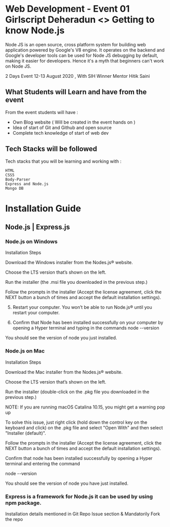 # Web Development - Event 01 Girlscript Deheradun <> Getting to know Node.js

Node JS is an open source, cross platform system for building web application powered by Google's V8 engine. It operates on the backend and Google's developer tools can be used for Node JS debugging by default, making it easier for developers. Hence it's a myth that beginners can't work on Node JS. 

2 Days Event 12-13 August 2020 , With SIH Winner Mentor Hitik Saini 

## What Students will Learn and have from the event 

From the event students will have : 

* Own Blog website ( Will be created in the event hands on ) 
* Idea of start of Git and Github and open source 
* Complete tech knowledge of start of web dev 

## Tech Stacks will be followed 

Tech stacks that you will be learning and working with : 

```
HTML
CSS5
Body-Parser 
Express and Node.js
Mongo DB 
```
# Installation Guide
## Node.js | Express.js
### Node.js on Windows
Installation Steps

Download the Windows installer from the Nodes.js® website. 

Choose the LTS version that’s shown on the left. 

Run the installer (the .msi file you downloaded in the previous step.)

Follow the prompts in the installer (Accept the license agreement, click the NEXT button a bunch of times and accept the default installation settings).

5. Restart your computer. You won’t be able to run Node.js® until you restart your computer.

6. Confirm that Node has been installed successfully on your computer by opening a Hyper terminal and typing in the commands node --version

You should see the version of node you just installed.

### Node.js on Mac
Installation Steps

Download the Mac installer from the Nodes.js® website. 

Choose the LTS version that’s shown on the left. 

Run the installer (double-click on the .pkg file you downloaded in the previous step.)

NOTE: If you are running macOS Catalina 10.15, you might get a warning pop up

To solve this issue, just right click (hold down the control key on the keyboard and click) on the .pkg file and select "Open With" and then select "Installer (default)".

Follow the prompts in the installer (Accept the license agreement, click the NEXT button a bunch of times and accept the default installation settings).

Confirm that node has been installed successfully by opening a Hyper terminal and entering the command

node --version

You should see the version of node you have just installed.

### Express is a framework for Node.js it can be used by using npm package.

Installation details mentioned in Git Repo Issue section & Mandatorily Fork the repo 

